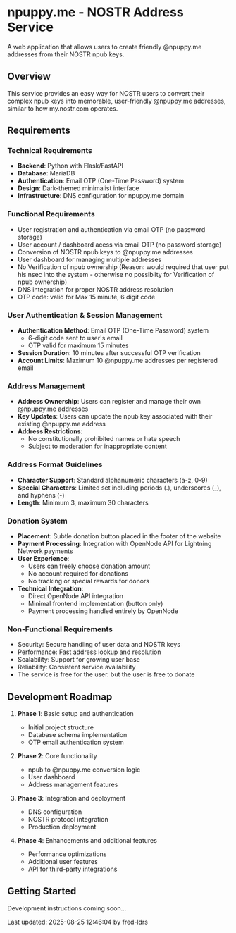 # npuppy.me - NOSTR Address Service

A web application that allows users to create friendly @npuppy.me addresses from their NOSTR npub keys.

## Overview

This service provides an easy way for NOSTR users to convert their complex npub keys into memorable, user-friendly @npuppy.me addresses, similar to how my.nostr.com operates.

## Requirements

### Technical Requirements
- **Backend**: Python with Flask/FastAPI
- **Database**: MariaDB
- **Authentication**: Email OTP (One-Time Password) system
- **Design**: Dark-themed minimalist interface
- **Infrastructure**: DNS configuration for npuppy.me domain

### Functional Requirements
- User registration and authentication via email OTP (no password storage)
- User account / dashboard acess via email OTP (no password storage)
- Conversion of NOSTR npub keys to @npuppy.me addresses
- User dashboard for managing multiple addresses
- No Verification of npub ownership (Reason: would required that user put his nsec into the system - otherwise no possiblity for Verification of npub ownership)
- DNS integration for proper NOSTR address resolution
- OTP code: valid for Max 15 minute, 6 digit code 

### User Authentication & Session Management
- **Authentication Method**: Email OTP (One-Time Password) system
  - 6-digit code sent to user's email
  - OTP valid for maximum 15 minutes
- **Session Duration**: 10 minutes after successful OTP verification
- **Account Limits**: Maximum 10 @npuppy.me addresses per registered email

### Address Management
- **Address Ownership**: Users can register and manage their own @npuppy.me addresses
- **Key Updates**: Users can update the npub key associated with their existing @npuppy.me address
- **Address Restrictions**:
  - No constitutionally prohibited names or hate speech
  - Subject to moderation for inappropriate content

### Address Format Guidelines
- **Character Support**: Standard alphanumeric characters (a-z, 0-9)
- **Special Characters**: Limited set including periods (.), underscores (_), and hyphens (-)
- **Length**: Minimum 3, maximum 30 characters

### Donation System
- **Placement**: Subtle donation button placed in the footer of the website
- **Payment Processing**: Integration with OpenNode API for Lightning Network payments
- **User Experience**:
  - Users can freely choose donation amount
  - No account required for donations
  - No tracking or special rewards for donors
- **Technical Integration**:
  - Direct OpenNode API integration
  - Minimal frontend implementation (button only)
  - Payment processing handled entirely by OpenNode

### Non-Functional Requirements
- Security: Secure handling of user data and NOSTR keys
- Performance: Fast address lookup and resolution
- Scalability: Support for growing user base
- Reliability: Consistent service availability
- The service is free for the user. but the user is free to donate

## Development Roadmap

1. **Phase 1**: Basic setup and authentication
   - Initial project structure
   - Database schema implementation
   - OTP email authentication system

2. **Phase 2**: Core functionality
   - npub to @npuppy.me conversion logic
   - User dashboard
   - Address management features

3. **Phase 3**: Integration and deployment
   - DNS configuration
   - NOSTR protocol integration
   - Production deployment

4. **Phase 4**: Enhancements and additional features
   - Performance optimizations
   - Additional user features
   - API for third-party integrations

## Getting Started

Development instructions coming soon...

Last updated: 2025-08-25 12:46:04 by fred-ldrs
